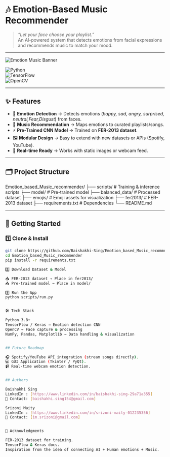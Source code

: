# 🎶 Emotion-Based Music Recommender  

> *“Let your face choose your playlist.”*  
An AI-powered system that detects emotions from facial expressions and recommends music to match your mood.  

---

![Emotion Music Banner](https://img.shields.io/badge/Emotion%20AI-Music%20Recommender-blueviolet?style=for-the-badge&logo=tensorflow&logoColor=white)  

![Python](https://img.shields.io/badge/Python-3.8+-blue?style=flat&logo=python)  
![TensorFlow](https://img.shields.io/badge/TensorFlow-Deep%20Learning-orange?style=flat&logo=tensorflow)  
![OpenCV](https://img.shields.io/badge/OpenCV-Computer%20Vision-green?style=flat&logo=opencv)  

---

## ✨ Features  

- 🧠 **Emotion Detection** → Detects emotions (*happy, sad, angry, surprised, neutral,Fear,Disgust*) from faces.  
- 🎵 **Music Recommendation** → Maps emotions to curated playlists/songs.  
- ⚡ **Pre-Trained CNN Model** → Trained on **FER-2013 dataset**.  
- 🖼️ **Modular Design** → Easy to extend with new datasets or APIs (Spotify, YouTube).  
- 📸 **Real-time Ready** → Works with static images or webcam feed.  

---

## 🗂️ Project Structure  

Emotion_based_Music_recommender/
├── scripts/ # Training & inference scripts
├── model/ # Pre-trained model
├── balanced_data/ # Processed dataset
├── emojis/ # Emoji assets for visualization
├── fer2013/ # FER-2013 dataset
├── requirements.txt # Dependencies
└── README.md


---

## 🚀 Getting Started  

### 1️⃣ Clone & Install  
```bash
git clone https://github.com/Baishakhi-Sing/Emotion_based_Music_recommender.git
cd Emotion_based_Music_recommender
pip install -r requirements.txt

2️⃣ Download Dataset & Model

📥 FER-2013 dataset → Place in fer2013/
📥 Pre-trained model → Place in model/

3️⃣ Run the App
python scripts/run.py


🛠️ Tech Stack

Python 3.8+
TensorFlow / Keras → Emotion detection CNN
OpenCV → Face capture & processing
NumPy, Pandas, Matplotlib → Data handling & visualization


## Future Roadmap

🎧 Spotify/YouTube API integration (stream songs directly).
💻 GUI Application (Tkinter / PyQt).
📹 Real-time webcam emotion detection.


## Authors

Baishakhi Sing
LinkedIn : [https://www.linkedin.com/in/baishakhi-sing-29a71a355]
📧 Contact: [baishakhi.sing154@gmail.com]

Srizoni Maity 
LinkedIn : [https://www.linkedin.com/in/srizoni-maity-012235356]
📧 Contact: [im.srizoni@gmail.com]


🙌 Acknowledgments

FER-2013 dataset for training.
TensorFlow & Keras docs.
Inspiration from the idea of connecting AI + Human emotions + Music.
